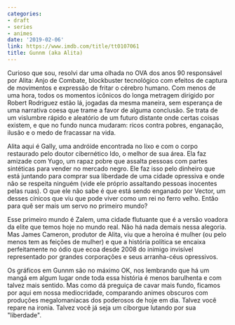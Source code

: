 ```yaml
---
categories:
- draft
- series
- animes
date: '2019-02-06'
link: https://www.imdb.com/title/tt0107061
title: Gunnm (aka Alita)
---
```


Curioso que sou, resolvi dar uma olhada no OVA dos anos 90 responsável por Alita: Anjo de Combate, blockbuster tecnológico com efeitos de captura de movimentos e expressão de fritar o cérebro humano. Com menos de uma hora, todos os momentos icônicos do longa metragem dirigido por Robert Rodriguez estão lá, jogadas da mesma maneira, sem esperança de uma narrativa coesa que trame a favor de alguma conclusão. Se trata de um vislumbre rápido e aleatório de um futuro distante onde certas coisas existem, e que no fundo nunca mudaram: ricos contra pobres, enganação, ilusão e o medo de fracassar na vida.

Alita aqui é Gally, uma andróide encontrada no lixo e com o corpo restaurado pelo doutor cibernético Ido, o melhor de sua área. Ela faz amizade com Yugo, um rapaz pobre que assalta pessoas com partes sintéticas para vender no mercado negro. Ele faz isso pelo dinheiro que está juntando para comprar sua liberdade de uma cidade opressiva e onde não se respeita ninguém (vide ele próprio assaltando pessoas inocentes pelas ruas). O que ele não sabe é que está sendo enganado por Vector, um desses cínicos que viu que pode viver como um rei no ferro velho. Então para quê ser mais um servo no primeiro mundo?

Esse primeiro mundo é Zalem, uma cidade flutuante que é a versão voadora da elite que temos hoje no mundo real. Não há nada demais nessa alegoria. Mas James Cameron, produtor de Alita, viu que a heroína é mulher (ou pelo menos tem as feições de mulher) e que a história política se encaixa perfeitamente no ódio que ecoa desde 2008 do inimigo invisível representado por grandes corporações e seus arranha-céus opressivos.

Os gráficos em Gunnm são no máximo OK, nos lembrando que há um mangá em algum lugar onde toda essa história é menos barulhenta e com talvez mais sentido. Mas como dá preguiça de cavar mais fundo, ficamos por aqui em nossa mediocridade, comparando animes obscuros com produções megalomaníacas dos poderosos de hoje em dia. Talvez você repare na ironia. Talvez você já seja um ciborgue lutando por sua "liberdade".